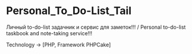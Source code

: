 # Personal_To_Do-List_Tail
Личный to-do-list задачник и сервис для заметок!!! / Personal to-do-list taskbook and note-taking service!!!

Technology -> [PHP, Framework PHPCake]